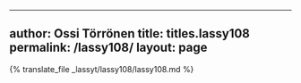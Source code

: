 
---
author: Ossi Törrönen
title: titles.lassy108
permalink: /lassy108/
layout: page
---
{% translate_file _lassyt/lassy108/lassy108.md %}
